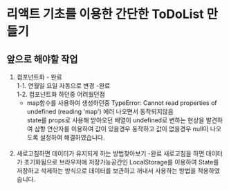 # 리액트 기초를 이용한 간단한 ToDoList 만들기

## 앞으로 해야할 작업<br/>


1. 컴포넌트화 - 완료<br/>
1-1. 연월일 요일 자동으로 변경 -완료<br/>
1-2. 컴포넌트화 하던중 어려웠던점<br/>
      - map함수를 사용하여 생성하던중 TypeError: Cannot read properties of undefined (reading 'map') 에러 나오면서 동작되지않음<br/>
       state를 props로 사용해 받아오던 배열이 undefined로 변하는 현상을 발견하여 삼항 연산자를 이용하여 값이 있을경우 동작하고 
       값이 없을경우 null이 나오도록 설정하여 해결하였습니다.<br/><br/>
2. 새로고침하면 데이터가 유지되게 하는 방법찾아보기 -완료
   새로고침을 하면 데이터가 초기화됨으로 브라우저에 저장가능공간인 LocalStorage를 이용하여 State를 저장하고 삭제하는 방식으로 
   데이터를 보관하고 꺼내서 사용하는 방법을 적용하였습니다.
